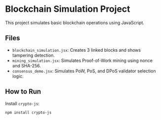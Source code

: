 # Blockchain Simulation Project

This project simulates basic blockchain operations using JavaScript.

## Files

- `blockchain_simulation.jsx`: Creates 3 linked blocks and shows tampering detection.
- `mining_simulation.jsx`: Simulates Proof-of-Work mining using nonce and SHA-256.
- `consensus_demo.jsx`: Simulates PoW, PoS, and DPoS validator selection logic.

## How to Run

Install `crypto-js`:
```bash
npm install crypto-js
